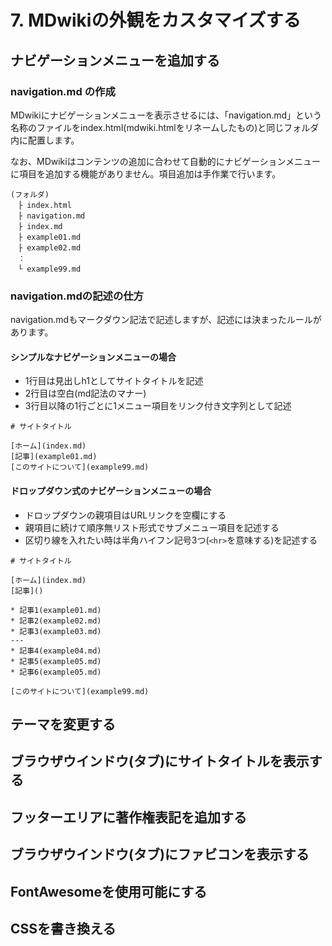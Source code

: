 # 7. MDwikiの外観をカスタマイズする

## ナビゲーションメニューを追加する

### navigation.md の作成

MDwikiにナビゲーションメニューを表示させるには、「navigation.md」という名称のファイルをindex.html(mdwiki.htmlをリネームしたもの)と同じフォルダ内に配置します。

なお、MDwikiはコンテンツの追加に合わせて自動的にナビゲーションメニューに項目を追加する機能がありません。項目追加は手作業で行います。

```
(フォルダ)
　├ index.html
　├ navigation.md
　├ index.md
　├ example01.md
　├ example02.md
　：
　└ example99.md
```

### navigation.mdの記述の仕方

navigation.mdもマークダウン記法で記述しますが、記述には決まったルールがあります。

#### シンプルなナビゲーションメニューの場合

* 1行目は見出しh1としてサイトタイトルを記述
* 2行目は空白(md記法のマナー)
* 3行目以降の1行ごとに1メニュー項目をリンク付き文字列として記述

```
# サイトタイトル

[ホーム](index.md)
[記事](example01.md)
[このサイトについて](example99.md)
```

#### ドロップダウン式のナビゲーションメニューの場合

* ドロップダウンの親項目はURLリンクを空欄にする
* 親項目に続けて順序無リスト形式でサブメニュー項目を記述する
* 区切り線を入れたい時は半角ハイフン記号3つ(`<hr>`を意味する)を記述する

```
# サイトタイトル

[ホーム](index.md)
[記事]()

* 記事1(example01.md)
* 記事2(example02.md)
* 記事3(example03.md)
---
* 記事4(example04.md)
* 記事5(example05.md)
* 記事6(example05.md)

[このサイトについて](example99.md)
```



## テーマを変更する

## ブラウザウインドウ(タブ)にサイトタイトルを表示する

## フッターエリアに著作権表記を追加する

## ブラウザウインドウ(タブ)にファビコンを表示する

## FontAwesomeを使用可能にする

## CSSを書き換える





